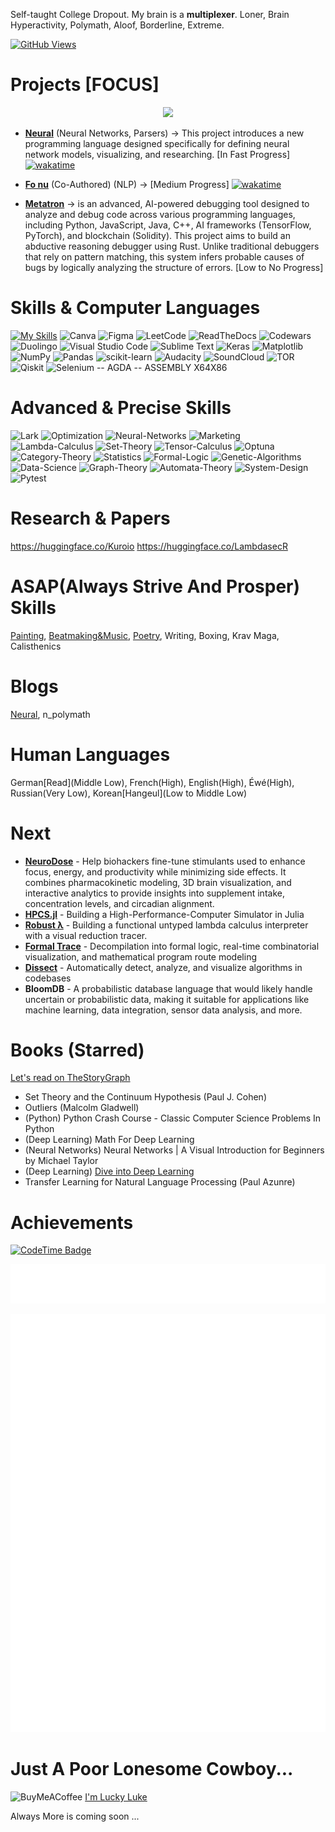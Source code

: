 
Self-taught College Dropout. My brain is a **multiplexer**. Loner, Brain Hyperactivity, Polymath, Aloof, Borderline, Extreme.

[![GitHub Views](https://komarev.com/ghpvc/?username=Lemniscate-world)](https://github.com/Lemniscate-world/)

# Projects [FOCUS]
<p align="center">
  <img src=https://github.com/user-attachments/assets/b32ce6f4-ecd7-4040-a538-a78a298882dc>
</p>

- **[Neural](https://github.com/Lemniscate-world/neural)** (Neural Networks, Parsers) -> This project introduces a new programming language designed specifically for defining neural network models, visualizing, and researching. [In Fast Progress]   [![wakatime](https://wakatime.com/badge/user/5aed2962-7451-49d2-9cc7-e162f14d009f/project/fd9160e0-0907-48f6-8f44-d465bead3df8.svg)](https://wakatime.com/badge/user/5aed2962-7451-49d2-9cc7-e162f14d009f/project/fd9160e0-0907-48f6-8f44-d465bead3df8)

- **[Fo nu](https://github.com/Lemniscate-world/fo-nu)** (Co-Authored) (NLP) -> [Medium Progress] [![wakatime](https://wakatime.com/badge/user/5aed2962-7451-49d2-9cc7-e162f14d009f/project/d3afa818-b4d8-4535-84b8-1848a8850256.svg)](https://wakatime.com/badge/user/5aed2962-7451-49d2-9cc7-e162f14d009f/project/d3afa818-b4d8-4535-84b8-1848a8850256) 

- **[Metatron](https://github.com/Lemniscate-world/Metatron)** -> is an advanced, AI-powered debugging tool designed to analyze and debug code across various programming languages, including Python, JavaScript, Java, C++, AI frameworks (TensorFlow, PyTorch), and blockchain (Solidity). This project aims to build an abductive reasoning debugger using Rust. Unlike traditional debuggers that rely on pattern matching, this system infers probable causes of bugs by logically analyzing the structure of errors. [Low to No Progress]

# Skills & Computer Languages

[![My Skills](https://skillicons.dev/icons?i=python,html,tensorflow,git,bash,d3,css,ts,replit,react,qt,pnpm,npm,flask,latex,github,linux,react,py,regex,svg,ubuntu,twitter,vercel,vscode,windows,md,debian,devto,docker,githubactions,linkedin,obsidian,pytorch,js,haskell,electron,nextjs,c,dart,flutter&perline=30)](https://skillicons.dev)
![Canva](https://img.shields.io/badge/Canva-%2300C4CC.svg?style=for-the-badge&logo=Canva&logoColor=white)
![Figma](https://img.shields.io/badge/figma-%23F24E1E.svg?style=for-the-badge&logo=figma&logoColor=white)
![LeetCode](https://img.shields.io/badge/LeetCode-000000?style=for-the-badge&logo=LeetCode&logoColor=#d16c06)
![ReadTheDocs](https://img.shields.io/badge/Readthedocs-%23000000.svg?style=for-the-badge&logo=readthedocs&logoColor=white)
![Codewars](https://img.shields.io/badge/Codewars-B1361E?style=for-the-badge&logo=codewars&logoColor=grey)
![Duolingo](https://img.shields.io/badge/Duolingo-%234DC730.svg?style=for-the-badge&logo=Duolingo&logoColor=white)
![Visual Studio Code](https://img.shields.io/badge/Visual%20Studio%20Code-0078d7.svg?style=for-the-badge&logo=visual-studio-code&logoColor=white)
![Sublime Text](https://img.shields.io/badge/sublime_text-%23575757.svg?style=for-the-badge&logo=sublime-text&logoColor=important)
![Keras](https://img.shields.io/badge/Keras-%23D00000.svg?style=for-the-badge&logo=Keras&logoColor=white)
![Matplotlib](https://img.shields.io/badge/Matplotlib-%23ffffff.svg?style=for-the-badge&logo=Matplotlib&logoColor=black)
![NumPy](https://img.shields.io/badge/numpy-%23013243.svg?style=for-the-badge&logo=numpy&logoColor=white)
![Pandas](https://img.shields.io/badge/pandas-%23150458.svg?style=for-the-badge&logo=pandas&logoColor=white)
![scikit-learn](https://img.shields.io/badge/scikit--learn-%23F7931E.svg?style=for-the-badge&logo=scikit-learn&logoColor=white)
![Audacity](https://img.shields.io/badge/Audacity-0000CC?style=for-the-badge&logo=audacity&logoColor=white)
![SoundCloud](https://img.shields.io/badge/soundcloud-FF5500?style=for-the-badge&logo=soundcloud&logoColor=white)
![TOR](https://img.shields.io/badge/tor-%237E4798.svg?style=for-the-badge&logo=tor-project&logoColor=white)
![Qiskit](https://img.shields.io/badge/Qiskit-%236929C4.svg?style=for-the-badge&logo=Qiskit&logoColor=white)
![Selenium](https://img.shields.io/badge/-selenium-%43B02A?style=for-the-badge&logo=selenium&logoColor=white)
-- AGDA -- ASSEMBLY X64X86

# Advanced & Precise Skills
![Lark](https://img.shields.io/badge/Lark-47%25-blue)
![Optimization](https://img.shields.io/badge/Optimization-38%25-red)
![Neural-Networks](https://img.shields.io/badge/NeuralNetworks-75%25-blue)
![Marketing](https://img.shields.io/badge/Marketing-12%25-pink)
![Lambda-Calculus](https://img.shields.io/badge/LambdaCalculus-4%25-violet)
![Set-Theory](https://img.shields.io/badge/SetTheory-2%25-red)
![Tensor-Calculus](https://img.shields.io/badge/TensorCalculus-5%25-red)
![Optuna](https://img.shields.io/badge/Optuna-10%25-blue)
![Category-Theory](https://img.shields.io/badge/CategoryTheory-2%25-red)
![Statistics](https://img.shields.io/badge/Statistics-20%25-red)
![Formal-Logic](https://img.shields.io/badge/FormalLogic-5%25-blue)
![Genetic-Algorithms](https://img.shields.io/badge/GeneticAlgorithms-2%25-blue)
![Data-Science](https://img.shields.io/badge/DataScience-15%25-blue)
![Graph-Theory](https://img.shields.io/badge/GraphTheory-6%25-red)
![Automata-Theory](https://img.shields.io/badge/AutomataTheory-2%25-red)
![System-Design](https://img.shields.io/badge/SystemDesign-10%25-pink)
![Pytest](https://img.shields.io/badge/Pytest-10%25-blue)

# Research & Papers
https://huggingface.co/Kuroio
https://huggingface.co/LambdasecR

# ASAP(Always Strive And Prosper) Skills
[Painting](https://www.deviantart.com/jacques-charles), [Beatmaking&Music](https://soundcloud.com/kuro-io), [Poetry](https://jacquescharles.framer.website/), Writing, Boxing, Krav Maga, Calisthenics

# Blogs
[Neural](https://medium.com/@neural.lang0),
n_polymath

# Human Languages
German[Read](Middle Low), French(High), English(High), Éwé(High), Russian(Very Low), Korean[Hangeul](Low to Middle Low)

# Next
- **[NeuroDose](https://github.com/Lemniscate-world/NeuroDose)** - Help biohackers fine-tune stimulants used to enhance focus, energy, and productivity while minimizing side effects.  It combines pharmacokinetic modeling, 3D brain visualization, and interactive analytics to provide insights into supplement intake, concentration levels, and circadian alignment.
- **[HPCS.jl](https://github.com/Lemniscate-world/HPCS.jl)** - Building a High-Performance-Computer Simulator in Julia
- **[Robust λ](https://github.com/Lemniscate-world/Robust-Lambda)** - Building a functional untyped lambda calculus interpreter with a visual reduction tracer.
- **[Formal Trace](https://github.com/Lemniscate-world/Formal-Trace)** - Decompilation into formal logic, real-time combinatorial visualization, and mathematical program route modeling
- **[Dissect](https://github.com/Lemniscate-world/Dissect)** - Automatically detect, analyze, and visualize algorithms in codebases
- **BloomDB** - A probabilistic database language that would likely handle uncertain or probabilistic data, making it suitable for applications like machine learning, data integration, sensor data analysis, and more.

# Books (Starred) 
[Let's read on TheStoryGraph](https://app.thestorygraph.com/profile/gadkuro)
- Set Theory and the Continuum Hypothesis (Paul J. Cohen)
- Outliers (Malcolm Gladwell)
- (Python) Python Crash Course - Classic Computer Science Problems In Python
- (Deep Learning) Math For Deep Learning
- (Neural Networks) Neural Networks | A Visual Introduction for Beginners by Michael Taylor
- (Deep Learning) [Dive into Deep Learning](https://github.com/d2l-ai/d2l-en)
- Transfer Learning for Natural Language Processing (Paul Azunre) 

# Achievements

[![CodeTime Badge](https://img.shields.io/endpoint?style=flat&color=222&url=https%3A%2F%2Fapi.codetime.dev%2Fshield%3Fid%3D31645%26project%3D%26in=0)](https://codetime.dev)

![LeetCode](https://github.com/Lemniscate-world/Lemniscate-world/blob/main/metrics.plugin.leetcode.svg)

![Metrics](https://github.com/Lemniscate-world/Lemniscate-world/blob/main/github-metrics.svg)

# Just A Poor Lonesome Cowboy...

![BuyMeACoffee](https://img.shields.io/badge/Buy%20Me%20a%20Coffee-ffdd00?style=for-the-badge&logo=buy-me-a-coffee&logoColor=black) 
[I'm Lucky Luke](buymeacoffee.com/jacques.charles)

Always More is coming soon ...
